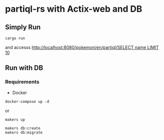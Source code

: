 # partiql-rs with Actix-web and DB

## Simply Run
```sh:$
cargo run
```

and accesss
<a href="http://localhost:8080/pokemon/en/partiql/SELECT%20name%20LIMIT%2010">
  http://localhost:8080/pokemon/en/partiql/SELECT name LIMIT 10
</a>


## Run with DB

### Requirements
- Docker

```sh:$
docker-compose up -d
```

or
```sh:$
makers up
```


```
makers db:create
makers db:migrate
```
